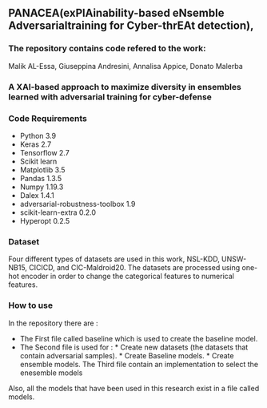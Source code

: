 ## PANACEA(exPlAinability-based eNsemble Adversarialtraining for Cyber-thrEAt detection),



### The repository contains code refered to the work:
Malik AL-Essa, Giuseppina Andresini, Annalisa Appice, Donato Malerba

### A XAI-based approach to maximize diversity in ensembles learned with adversarial training for cyber-defense



### Code Requirements

 * Python 3.9
 * Keras 2.7
 * Tensorflow 2.7
 * Scikit learn
 * Matplotlib 3.5
 * Pandas 1.3.5
 * Numpy 1.19.3
 * Dalex 1.4.1
 * adversarial-robustness-toolbox 1.9
 * scikit-learn-extra 0.2.0
 * Hyperopt 0.2.5


### Dataset

Four different types of datasets are used in this work, NSL-KDD, UNSW-NB15, CICICD, and CIC-Maldroid20. The datasets are processed using one-hot encoder
in order to change the categorical features to numerical features.

### How to use

In the repository there are :
* The First file called baseline which is used to create the baseline model.
* The Second file is used for :
      *  Create new datasets (the datasets that contain adversarial samples).
      *  Create Baseline models.
      *  Create ensemble models.
 The Third file contain an implementation to select the enesemble models
 
 
Also, all the models that have been used in this research exist in a file called models.

